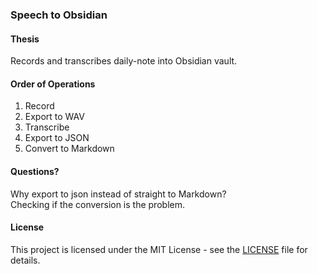### Speech to Obsidian

#### Thesis

Records and transcribes daily-note into Obsidian vault.

#### Order of Operations

1. Record
2. Export to WAV
3. Transcribe
4. Export to JSON
5. Convert to Markdown

#### Questions? 
Why export to json instead of straight to Markdown?
<br>
Checking if the conversion is the problem.

#### License

This project is licensed under the MIT License - see the [LICENSE](https://github.com/aidanastridge/speech-to-obsidian/blob/main/LICENSE) file for details.
